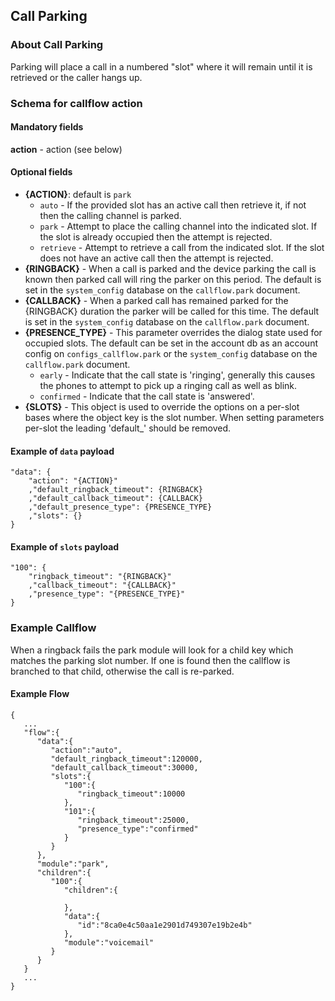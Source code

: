 ## Call Parking

### About Call Parking

Parking will place a call in a numbered "slot" where it will remain until it is retrieved or the caller hangs up.

### Schema for callflow action

#### Mandatory fields
**action** - action (see below)

#### Optional fields

* **{ACTION}**: default is `park`
    * `auto` - If the provided slot has an active call then retrieve it, if not then the calling channel is parked.
    * `park` - Attempt to place the calling channel into the indicated slot.  If the slot is already occupied then the attempt is rejected.
    * `retrieve` - Attempt to retrieve a call from the indicated slot.  If the slot does not have an active call then the attempt is rejected.
* **{RINGBACK}** - When a call is parked and the device parking the call is known then parked call will ring the parker on this period.  The default is set in the `system_config` database on the `callflow.park` document.
* **{CALLBACK}** - When a parked call has remained parked for the {RINGBACK} duration the parker will be called for this time.  The default is set in the `system_config` database on the `callflow.park` document.
* **{PRESENCE_TYPE}** - This parameter overrides the dialog state used for occupied slots.  The default can be set in the account db as an account config on `configs_callflow.park` or the `system_config` database on the `callflow.park` document.
    * `early` - Indicate that the call state is 'ringing', generally this causes the phones to attempt to pick up a ringing call as well as blink.
    * `confirmed` - Indicate that the call state is 'answered'.  
* **{SLOTS}** - This object is used to override the options on a per-slot bases where the object key is the slot number.  When setting parameters per-slot the leading 'default_' should be removed.

#### Example of `data` payload

    "data": {
        "action": "{ACTION}"
        ,"default_ringback_timeout": {RINGBACK}
        ,"default_callback_timeout": {CALLBACK}
        ,"default_presence_type": {PRESENCE_TYPE}
        ,"slots": {}
    }

#### Example of `slots` payload

    "100": {
        "ringback_timeout": "{RINGBACK}"
        ,"callback_timeout": "{CALLBACK}"
        ,"presence_type": "{PRESENCE_TYPE}"
    }

### Example Callflow

When a ringback fails the park module will look for a child key which matches the parking slot number.  If one is found then the callflow is branched to that child, otherwise the call is re-parked.

#### Example Flow

```
{  
   ...
   "flow":{  
      "data":{  
         "action":"auto",
         "default_ringback_timeout":120000,
         "default_callback_timeout":30000,
         "slots":{  
            "100":{  
               "ringback_timeout":10000
            },
            "101":{  
               "ringback_timeout":25000,
               "presence_type":"confirmed"
            }
         }
      },
      "module":"park",
      "children":{  
         "100":{  
            "children":{  

            },
            "data":{  
               "id":"8ca0e4c50aa1e2901d749307e19b2e4b"
            },
            "module":"voicemail"
         }
      }
   }
   ...
}


```
